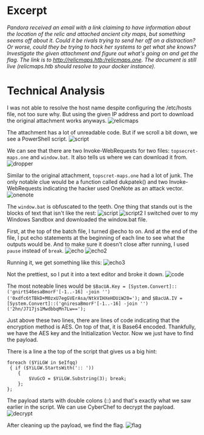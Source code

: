 # Excerpt

*Pandora received an email with a link claiming to have information about the location of the relic and attached ancient city maps, but something seems off about it. Could it be rivals trying to send her off on a distraction? Or worse, could they be trying to hack her systems to get what she knows? Investigate the given attachment and figure out what's going on and get the flag. The link is to http://relicmaps.htb:/relicmaps.one. The document is still live (relicmaps.htb should resolve to your docker instance).*

# Technical Analysis
I was not able to resolve the host name despite configuring the /etc/hosts file, not too sure why. But using the given IP address and port to download the original attachment works anyways.
![relicmaps](relicmapsone.jpg)

The attachment has a lot of unreadable code. But if we scroll a bit down, we see a PowerShell script.
![script](attachment.jpg)

We can see that there are two Invoke-WebRequests for two files: `topsecret-maps.one` and `window.bat`. It also tells us where we can download it from.
![dropper](dropper.jpg)

Similar to the original attachment, `topscret-maps.one` had a lot of junk. The only notable clue would be a function called dukpatek() and two Invoke-WebRequests indicating the hacker used OneNote as an attack vector.
![onenote](onenote.jpg)

The `window.bat` is obfuscated to the teeth. One thing that stands out is the blocks of text that isn't like the rest:
![script](script.jpg)
![script2](script2.jpg)
I switched over to my Windows Sandbox and downloaded the window.bat file.

First, at the top of the batch file, I turned @echo to on. And at the end of the file, I put echo statements at the beginning of each line to see what the outputs would be. And to make sure it doesn't close after running, I used `pause` instead of `break`.
![echo](echo.jpg)
![echo2](echo2.jpg)

Running it, we get something like this:
![echo3](echo3.jpg)

Not the prettiest, so I put it into a text editor and broke it down.
![code](code.jpg)

The most noteable lines would be 
`$BacUA.Key = [System.Convert]::('gnirtS46esaBmorF'[-1..-16] -join '')('0xdfc6tTBkD+M0zxU7egGVErAsa/NtkVIHXeHDUiW20=');`
and
`$BacUA.IV = [System.Convert]::('gniresaBmorF'[-1..-16] -join '')('2hn/J717js1MwdbbqMn7Lw==');`

Just above these two lines, there are lines of code indicating that the encryption method is AES. On top of that, it is Base64 encoded. Thankfully, we have the AES key and the Initialization Vector. Now we just have to find the payload.

There is a line a the top of the script that gives us a big hint:
```
foreach ($YiLGW in $eIfqq)
 { if ($YiLGW.StartsWith(':: '))
	{  
		$VuGcO = $YiLGW.Substring(3); break; 
	};
};
```

The payload starts with double colons (::) and that's exactly what we saw earlier in the script. We can use CyberChef to decrypt the payload.
![decrypt](decrypted.jpg)

After cleaning up the payload, we find the flag.
![flag](flag.jpg)



